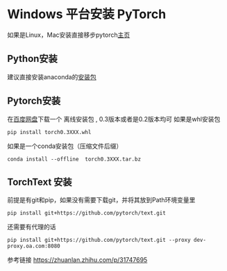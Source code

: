 # Windows 平台安装 PyTorch

如果是Linux，Mac安装直接移步pytorch[主页](http://pytorch.org/)

## Python安装
建议直接安装anaconda的[安装包](https://repo.continuum.io/archive/Anaconda3-5.0.1-Windows-x86_64.exe)

## Pytorch安装
在[百度网盘](https://pan.baidu.com/s/1dF6ayLr#list/path=%2Fpytorch)下载一个 离线安装包 , 0.3版本或者是0.2版本均可
如果是whl安装包
<pre><code>pip install torch0.3XXX.whl</code></pre>
如果是一个conda安装包（压缩文件后缀）
<pre><code>conda install --offline  torch0.3XXX.tar.bz</code></pre>

## TorchText 安装

前提是有git和pip，如果没有需要下载git，并将其放到Path环境变量里
<pre><code>pip install git+https://github.com/pytorch/text.git </code></pre>

还需要有代理的话
<pre><code>pip install git+https://github.com/pytorch/text.git --proxy dev-proxy.oa.com:8080 </code></pre>

参考链接
https://zhuanlan.zhihu.com/p/31747695
